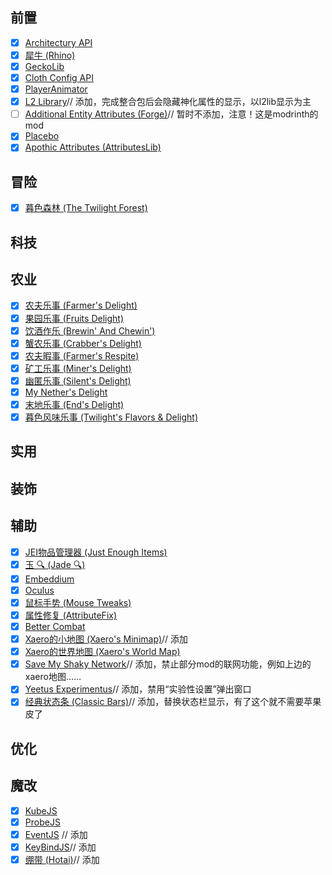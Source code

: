 ## 前置
- [x]  [Architectury API](https://www.mcmod.cn/class/3434.html)
- [x] [犀牛 (Rhino)](https://www.mcmod.cn/class/3821.html)
- [x] [GeckoLib](https://www.mcmod.cn/class/3232.html)
- [x] [Cloth Config API](https://www.mcmod.cn/class/2346.html)
- [x] [PlayerAnimator](https://www.mcmod.cn/class/7487.html)
- [x] [L2 Library](https://www.mcmod.cn/class/7075.html)// 添加，完成整合包后会隐藏神化属性的显示，以l2lib显示为主
- [ ] [Additional Entity Attributes (Forge)](https://www.mcmod.cn/class/16254.html)// 暂时不添加，注意！这是modrinth的mod
- [x] [Placebo](https://www.mcmod.cn/class/1023.html)
- [x] [Apothic Attributes (AttributesLib)](https://www.mcmod.cn/class/12036.html)
## 冒险
- [x] [暮色森林 (The Twilight Forest)](https://www.mcmod.cn/class/61.html)

## 科技
## 农业
- [x] [农夫乐事 (Farmer's Delight)](https://www.mcmod.cn/class/2820.html)
- [x] [果园乐事 (Fruits Delight)](https://www.mcmod.cn/class/12920.html)
- [x] [饮酒作乐 (Brewin' And Chewin')](https://www.mcmod.cn/class/6829.html)
- [x] [蟹农乐事 (Crabber's Delight)](https://www.mcmod.cn/class/11415.html)
- [x] [农夫暇事 (Farmer's Respite)](https://www.mcmod.cn/class/6737.html)
- [x] [矿工乐事 (Miner's Delight)](https://www.mcmod.cn/class/8216.html)
- [x] [幽匿乐事 (Silent's Delight)](https://www.mcmod.cn/class/14856.html)
- [x] [My Nether's Delight](https://www.mcmod.cn/class/14698.html)
- [x] [末地乐事 (End's Delight)](https://www.mcmod.cn/class/6298.html)
- [x] [暮色风味乐事 (Twilight's Flavors & Delight)](https://www.mcmod.cn/class/10610.html)
## 实用
## 装饰
## 辅助
- [x] [JEI物品管理器 (Just Enough Items)](https://www.mcmod.cn/class/459.html)
- [x] [玉 🔍 (Jade 🔍)](https://www.mcmod.cn/class/3482.html)
- [x] [Embeddium](https://www.mcmod.cn/class/12028.html)
- [x] [Oculus](https://www.mcmod.cn/class/5741.html)
- [x] [鼠标手势 (Mouse Tweaks)](https://www.mcmod.cn/class/1162.html)
- [x] [属性修复 (AttributeFix)](https://www.mcmod.cn/class/2264.html)
- [x] [Better Combat](https://www.mcmod.cn/class/7110.html)
- [x] [Xaero的小地图 (Xaero's Minimap)](https://www.mcmod.cn/class/1701.html)// 添加
- [x] [Xaero的世界地图 (Xaero's World Map)](https://www.mcmod.cn/class/1483.html)
- [x] [Save My Shaky Network](https://www.mcmod.cn/class/15482.html)// 添加，禁止部分mod的联网功能，例如上边的xaero地图……
- [x] [Yeetus Experimentus](https://www.mcmod.cn/class/11062.html)// 添加，禁用“实验性设置”弹出窗口
- [x] [经典状态条 (Classic Bars)](https://www.mcmod.cn/class/1793.html)// 添加，替换状态栏显示，有了这个就不需要苹果皮了
## 优化

## 魔改
- [x] [KubeJS](https://www.mcmod.cn/class/2450.html)
- [x] [ProbeJS](https://www.mcmod.cn/class/6486.html)
- [x] [EventJS](https://www.mcmod.cn/class/17008.html) // 添加
- [x] [KeyBindJS](https://www.mcmod.cn/class/18686.html)// 添加
- [x] [绷带 (Hotai)](https://www.mcmod.cn/class/13571.html)// 添加